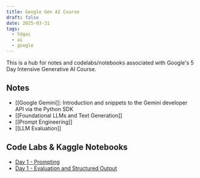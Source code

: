 ```yaml
---
title: Google Gen AI Course
draft: false
date: 2025-03-31
tags:
  - 5dgai
  - ai
  - google
---
```

This is a hub for notes and codelabs/notebooks associated with Google's 5 Day Intensive Generative AI Course.

## Notes

- [[Google Gemini]]: Introduction and snippets to the Gemini developer API via the Python SDK
- [[Foundational LLMs and Text Generation]]
- [[Prompt Engineering]]
- [[LLM Evaluation]]

## Code Labs & Kaggle Notebooks

- [Day 1 - Prompting](https://www.kaggle.com/code/ekholme/day-1-prompting/edit)
- [Day 1 - Evaluation and Structured Output](https://www.kaggle.com/code/ekholme/day-1-evaluation-and-structured-output/edit)

